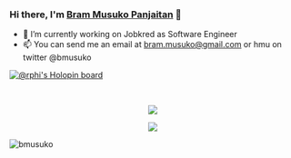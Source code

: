 ### Hi there, I'm [Bram Musuko Panjaitan](https://bmusuko.ninja) 👋
- 🔭 I’m currently working on Jobkred as Software Engineer
- 📫 You can send me an email at bram.musuko@gmail.com or hmu on twitter @bmusuko

[![@rphi's Holopin board](https://holopin.io/api/user/board?user=rphi)](https://holopin.io/@rphi)


<br />
<p align="center">
  <img align="center" src="https://github-readme-stats.vercel.app/api?username=bmusuko&show_icons=true&theme=tokyonight" />
</p>
<p align="center">
  <img align="center" src="https://spotify-github-profile.vercel.app/api/view?uid=21h43nefobtosoaq7mrcdjssq&cover_image=true" />
</p>
<p align="left"> <img src="https://komarev.com/ghpvc/?username=bmusuko" alt="bmusuko" /> </p>

<!--
**bmusuko/bmusuko** is a ✨ _special_ ✨ repository because its `README.md` (this file) appears on your GitHub profile.

Here are some ideas to get you started:
- ⚡ Fun fact: I'm probably watching anime rn


- 🤔 I’m looking for help with ...
- 💬 Ask me about ...
- 😄 Pronouns: ...
-->
